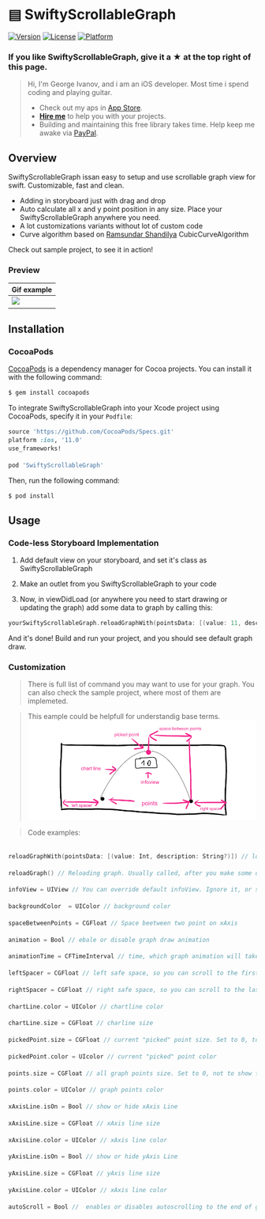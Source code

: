 # ▤ SwiftyScrollableGraph
[![Version](https://img.shields.io/cocoapods/v/SideMenu.svg?style=flat)](http://cocoapods.org/pods/swiftyScrollableGraph)
[![License](https://img.shields.io/cocoapods/l/SideMenu.svg?style=flat)](http://cocoapods.org/pods/swiftyScrollableGraph)
[![Platform](https://img.shields.io/cocoapods/p/SideMenu.svg?style=flat)](http://cocoapods.org/pods/swiftyScrollableGraph)

### If you like SwiftyScrollableGraph, give it a ★ at the top right of this page.

> Hi, I'm George Ivanov, and i am an iOS developer. Most time i spend coding and playing guitar.
> * Check out my aps in [App Store](https://itunes.apple.com/us/developer/george-ivanov/id1287458597).
> * [**Hire me**](mailto:omfghelo@gmail.com) to help you with your projects. 
> * Building and maintaining this free library takes time. Help keep me awake via [PayPal](https://www.paypal.me/IvanovGeorge).

## Overview

SwiftyScrollableGraph issan easy to setup and use scrollable graph view for swift. Customizable, fast and clean.
 * Adding in storyboard just with drag and drop 
 * Auto calculate all x and y point position in any size. Place your SwiftyScrollableGraph anywhere you need.
 * A lot customizations variants without lot of custom code
 * Curve algorithm based on [Ramsundar Shandilya](https://github.com/Ramshandilya) CubicCurveAlgorithm
 
Check out sample project, to see it in action!

### Preview

| Gif example | 
| --- |
| ![](etc/example.gif) |

## Installation
### CocoaPods

[CocoaPods](http://cocoapods.org) is a dependency manager for Cocoa projects. You can install it with the following command:

```bash
$ gem install cocoapods
```

To integrate SwiftyScrollableGraph into your Xcode project using CocoaPods, specify it in your `Podfile`:

```ruby
source 'https://github.com/CocoaPods/Specs.git'
platform :ios, '11.0'
use_frameworks!

pod 'SwiftyScrollableGraph'

```

Then, run the following command:

```bash
$ pod install
```

## Usage
### Code-less Storyboard Implementation

1. Add default view on your storyboard, and set it's class as SwiftyScrollableGraph

2. Make an outlet from you SwiftyScrollableGraph to your code

3. Now, in viewDidLoad (or anywhere you need to start drawing or updating the graph) add some data to graph by calling this: 
``` swift
yourSwiftyScrollableGraph.reloadGraphWith(pointsData: [(value: 11, description: "Jan."),(value: 2, description: "Feb."),(value: 33, description: "Mar."),(value: 0, description: "Apr.")])
```
And it's done! Build and run your project, and you should see default graph draw. 

### Customization

> There is full list of command you may want to use for your graph. You can also check the sample project, where most of them are implemeted.

> This eample could be helpfull for understandig base terms.
![](etc/example.png)


> Code examples:

``` swift

reloadGraphWith(pointsData: [(value: Int, description: String?)]) // loads data to graph and draw it. Value is point y-axis coordinate. Description is an optional field, that would show in infoView and(or) on xAxisLine.

reloadGraph() // Reloading graph. Usually called, after you make some design changes, without reloading the point values.  

infoView = UIView // You can override default infoView. Ignore it, or set to nil to use default infoView if you dont need custom implementation.

backgroundColor  = UIColor // background color

spaceBetweenPoints = CGFloat // Space beetween two point on xAxis

animation = Bool // ebale or disable graph draw animation

animationTime = CFTimeInterval // time, which graph animation will take if enabled

leftSpacer = CGFloat // left safe space, so you can scroll to the first point

rightSpacer = CGFloat // right safe space, so you can scroll to the last point

chartLine.color = UIColor // chartline color

chartLine.size = CGFloat // charline size

pickedPoint.size = CGFloat // current "picked" point size. Set to 0, to not to show it

pickedPoint.color = UIcolor // current "picked" point color

points.size = CGFloat // all graph points size. Set to 0, not to show them

points.color = UIColor // graph points color

xAxisLine.isOn = Bool // show or hide xAxis Line

xAxisLine.size = CGFloat // xAxis line size 

xAxisLine.color = UIColor // xAxis line color

yAxisLine.isOn = Bool // show or hide yAxis Line

yAxisLine.size = CGFloat // yAxis line size 

yAxisLine.color = UIColor // xAxis line color

autoScroll = Bool //  enables or disables autoscrolling to the end of graph on draw  


```
